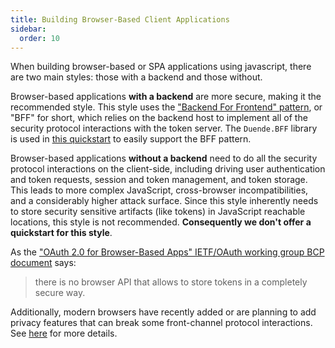 ```yaml
---
title: Building Browser-Based Client Applications
sidebar:
  order: 10
---
```



When building browser-based or SPA applications using javascript, there are two main styles: those
with a backend and those without.

Browser-based applications **with a backend** are more secure, making it the
recommended style. This style uses the ["Backend For Frontend"
pattern](https://blog.duendesoftware.com/posts/20210326_bff/), or "BFF" for
short, which relies on the backend host to implement all of the security
protocol interactions with the token server. The `Duende.BFF` library is used in
[this quickstart](js_with_backend) to easily support the BFF pattern.

Browser-based applications **without a backend** need to do all the security
protocol interactions on the client-side, including driving user authentication
and token requests, session and token management, and token storage. This leads
to more complex JavaScript, cross-browser incompatibilities, and a considerably
higher attack surface. Since this style inherently needs to store security
sensitive artifacts (like tokens) in JavaScript reachable locations, this style
is not recommended. **Consequently we don't offer a quickstart for this style**.

As the ["OAuth 2.0 for Browser-Based Apps" IETF/OAuth working group BCP
document](https://datatracker.ietf.org/doc/html/draft-ietf-oauth-browser-based-apps)
says:
>there is no browser API that allows to store tokens in a completely secure way. 

Additionally, modern browsers have recently added or are planning to add privacy
features that can break some front-channel protocol interactions. See 
[here](/identityserver/v7/bff/overview#react-to-changes-in-the-browser-security-models) 
for more details.
